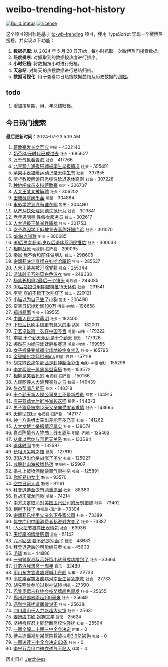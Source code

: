 # weibo-trending-hot-history

[![Build Status](https://github.com/lxw15337674/weibo-trending-hot-history/actions/workflows/nodejs.yml/badge.svg)](https://github.com/lxw15337674/weibo-trending-hot-history/actions)
[![license](https://img.shields.io/github/license/lxw15337674/weibo-trending-hot-history)](https://github.com/lxw15337674/weibo-trending-hot-history/blob/master/LICENSE)


这个项目的目标是基于 [tg-wb-trending](https://github.com/xiadd/tg-wb-trending) 项目，使用 TypeScript 实现一个微博热搜榜，并实现以下功能：

1. **数据抓取**: 从 2024 年 5 月 20 日开始，每小时抓取一次微博热门搜索数据。
2. **热度排序**: 对抓取到的数据按热度进行排序。
3. **小时归档**: 将数据按小时进行归档。
4. **天总结**: 对每天的热搜数据进行总结归档。
5. **数据可视化**: 用于查看每日热搜数据总结及历史数据的[网站](https://weibo-trending-hot-history.vercel.app/)。

## todo

1. 增加按星期、月、年总结归档。



## 今日热门搜索






































































































































































































































































































































































































































































































































































































































































































































































































































































































































































































































































































































































































































































































































































































































































<!-- BEGIN -->

**最后更新时间**：2024-07-23 5:19 AM
1. [蒋敦豪发长文回应](https://m.weibo.cn/search?containerid=100103type%3D1%26t%3D10%26q%3D%23%E8%92%8B%E6%95%A6%E8%B1%AA%E5%8F%91%E9%95%BF%E6%96%87%E5%9B%9E%E5%BA%94%23&stream_entry_id=31&isnewpage=1&extparam=seat%3D1%26q%3D%2523%25E8%2592%258B%25E6%2595%25A6%25E8%25B1%25AA%25E5%258F%2591%25E9%2595%25BF%25E6%2596%2587%25E5%259B%259E%25E5%25BA%2594%2523%26dgr%3D0%26pos%3D0%26realpos%3D1%26band_rank%3D1%26filter_type%3Drealtimehot%26c_type%3D31%26cate%3D5001%26lcate%3D5001%26flag%3D16%26stream_entry_id%3D31%26display_time%3D1721665584%26pre_seqid%3D172166558418203051176) `明星` - 4322140
2. [奶茶30元时代已成过去](https://m.weibo.cn/search?containerid=100103type%3D1%26t%3D10%26q%3D%23%E5%A5%B6%E8%8C%B630%E5%85%83%E6%97%B6%E4%BB%A3%E5%B7%B2%E6%88%90%E8%BF%87%E5%8E%BB%23&stream_entry_id=31&isnewpage=1&extparam=seat%3D1%26q%3D%2523%25E5%25A5%25B6%25E8%258C%25B630%25E5%2585%2583%25E6%2597%25B6%25E4%25BB%25A3%25E5%25B7%25B2%25E6%2588%2590%25E8%25BF%2587%25E5%258E%25BB%2523%26dgr%3D0%26pos%3D1%26realpos%3D2%26band_rank%3D2%26filter_type%3Drealtimehot%26c_type%3D31%26cate%3D5001%26lcate%3D5001%26flag%3D2%26stream_entry_id%3D31%26display_time%3D1721665584%26pre_seqid%3D172166558418203051176) `社会` - 685627
3. [万千气象看青海](https://m.weibo.cn/search?containerid=100103type%3D1%26t%3D10%26q%3D%23%E4%B8%87%E5%8D%83%E6%B0%94%E8%B1%A1%E7%9C%8B%E9%9D%92%E6%B5%B7%23&stream_entry_id=31&isnewpage=1&extparam=seat%3D1%26q%3D%2523%25E4%25B8%2587%25E5%258D%2583%25E6%25B0%2594%25E8%25B1%25A1%25E7%259C%258B%25E9%259D%2592%25E6%25B5%25B7%2523%26dgr%3D0%26pos%3D2%26realpos%3D3%26band_rank%3D3%26filter_type%3Drealtimehot%26c_type%3D31%26cate%3D5001%26lcate%3D5001%26flag%3D0%26stream_entry_id%3D31%26display_time%3D1721665584%26pre_seqid%3D172166558418203051176) `社会` - 417766
4. [北京警方通报导师被学生举报情况](https://m.weibo.cn/search?containerid=100103type%3D1%26t%3D10%26q%3D%23%E5%8C%97%E4%BA%AC%E8%AD%A6%E6%96%B9%E9%80%9A%E6%8A%A5%E5%AF%BC%E5%B8%88%E8%A2%AB%E5%AD%A6%E7%94%9F%E4%B8%BE%E6%8A%A5%E6%83%85%E5%86%B5%23&stream_entry_id=31&isnewpage=1&extparam=seat%3D1%26q%3D%2523%25E5%258C%2597%25E4%25BA%25AC%25E8%25AD%25A6%25E6%2596%25B9%25E9%2580%259A%25E6%258A%25A5%25E5%25AF%25BC%25E5%25B8%2588%25E8%25A2%25AB%25E5%25AD%25A6%25E7%2594%259F%25E4%25B8%25BE%25E6%258A%25A5%25E6%2583%2585%25E5%2586%25B5%2523%26dgr%3D0%26pos%3D3%26realpos%3D4%26band_rank%3D4%26filter_type%3Drealtimehot%26c_type%3D31%26cate%3D5001%26lcate%3D5001%26flag%3D2%26stream_entry_id%3D31%26display_time%3D1721665584%26pre_seqid%3D172166558418203051176) `社会` - 395491
5. [苹果手表被曝运动记录无中生有](https://m.weibo.cn/search?containerid=100103type%3D1%26t%3D10%26q%3D%23%E8%8B%B9%E6%9E%9C%E6%89%8B%E8%A1%A8%E8%A2%AB%E6%9B%9D%E8%BF%90%E5%8A%A8%E8%AE%B0%E5%BD%95%E6%97%A0%E4%B8%AD%E7%94%9F%E6%9C%89%23&stream_entry_id=31&isnewpage=1&extparam=seat%3D1%26q%3D%2523%25E8%258B%25B9%25E6%259E%259C%25E6%2589%258B%25E8%25A1%25A8%25E8%25A2%25AB%25E6%259B%259D%25E8%25BF%2590%25E5%258A%25A8%25E8%25AE%25B0%25E5%25BD%2595%25E6%2597%25A0%25E4%25B8%25AD%25E7%2594%259F%25E6%259C%2589%2523%26dgr%3D0%26pos%3D19%26realpos%3D19%26band_rank%3D19%26filter_type%3Drealtimehot%26c_type%3D31%26cate%3D5001%26lcate%3D5001%26flag%3D1%26stream_entry_id%3D31%26display_time%3D1721665584%26pre_seqid%3D172166558418203051176) `社会` - 337855
6. [清华教授解读自愿弹性延迟退休原则](https://m.weibo.cn/search?containerid=100103type%3D1%26t%3D10%26q%3D%23%E6%B8%85%E5%8D%8E%E6%95%99%E6%8E%88%E8%A7%A3%E8%AF%BB%E8%87%AA%E6%84%BF%E5%BC%B9%E6%80%A7%E5%BB%B6%E8%BF%9F%E9%80%80%E4%BC%91%E5%8E%9F%E5%88%99%23&stream_entry_id=31&isnewpage=1&extparam=seat%3D1%26q%3D%2523%25E6%25B8%2585%25E5%258D%258E%25E6%2595%2599%25E6%258E%2588%25E8%25A7%25A3%25E8%25AF%25BB%25E8%2587%25AA%25E6%2584%25BF%25E5%25BC%25B9%25E6%2580%25A7%25E5%25BB%25B6%25E8%25BF%259F%25E9%2580%2580%25E4%25BC%2591%25E5%258E%259F%25E5%2588%2599%2523%26dgr%3D0%26pos%3D4%26realpos%3D5%26band_rank%3D5%26filter_type%3Drealtimehot%26c_type%3D31%26cate%3D5001%26lcate%3D5001%26flag%3D0%26stream_entry_id%3D31%26display_time%3D1721665584%26pre_seqid%3D172166558418203051176) `社会` - 307228
7. [种地吧成员支持蒋敦豪](https://m.weibo.cn/search?containerid=100103type%3D1%26t%3D10%26q%3D%23%E7%A7%8D%E5%9C%B0%E5%90%A7%E6%88%90%E5%91%98%E6%94%AF%E6%8C%81%E8%92%8B%E6%95%A6%E8%B1%AA%23&stream_entry_id=31&isnewpage=1&extparam=seat%3D1%26q%3D%2523%25E7%25A7%258D%25E5%259C%25B0%25E5%2590%25A7%25E6%2588%2590%25E5%2591%2598%25E6%2594%25AF%25E6%258C%2581%25E8%2592%258B%25E6%2595%25A6%25E8%25B1%25AA%2523%26dgr%3D0%26pos%3D5%26realpos%3D6%26band_rank%3D6%26filter_type%3Drealtimehot%26c_type%3D31%26cate%3D5001%26lcate%3D5001%26flag%3D0%26stream_entry_id%3D31%26display_time%3D1721665584%26pre_seqid%3D172166558418203051176) `综艺` - 306707
8. [人大王某某被解聘](https://m.weibo.cn/search?containerid=100103type%3D1%26t%3D10%26q%3D%23%E4%BA%BA%E5%A4%A7%E7%8E%8B%E6%9F%90%E6%9F%90%E8%A2%AB%E8%A7%A3%E8%81%98%23&stream_entry_id=31&isnewpage=1&extparam=seat%3D1%26q%3D%2523%25E4%25BA%25BA%25E5%25A4%25A7%25E7%258E%258B%25E6%259F%2590%25E6%259F%2590%25E8%25A2%25AB%25E8%25A7%25A3%25E8%2581%2598%2523%26dgr%3D0%26pos%3D7%26realpos%3D7%26band_rank%3D7%26filter_type%3Drealtimehot%26c_type%3D31%26cate%3D5001%26lcate%3D5001%26flag%3D16%26stream_entry_id%3D31%26display_time%3D1721665584%26pre_seqid%3D172166558418203051176) `社会` - 306202
9. [田曦薇财阀千金](https://m.weibo.cn/search?containerid=100103type%3D1%26t%3D10%26q%3D%23%E7%94%B0%E6%9B%A6%E8%96%87%E8%B4%A2%E9%98%80%E5%8D%83%E9%87%91%23&stream_entry_id=31&isnewpage=1&extparam=seat%3D1%26q%3D%2523%25E7%2594%25B0%25E6%259B%25A6%25E8%2596%2587%25E8%25B4%25A2%25E9%2598%2580%25E5%258D%2583%25E9%2587%2591%2523%26dgr%3D0%26pos%3D8%26realpos%3D8%26band_rank%3D8%26filter_type%3Drealtimehot%26c_type%3D31%26cate%3D5001%26lcate%3D5001%26flag%3D1%26stream_entry_id%3D31%26display_time%3D1721665584%26pre_seqid%3D172166558418203051176) `明星` - 304884
10. [电影学院到底有谁在啊](https://m.weibo.cn/search?containerid=100103type%3D1%26t%3D10%26q%3D%E7%94%B5%E5%BD%B1%E5%AD%A6%E9%99%A2%E5%88%B0%E5%BA%95%E6%9C%89%E8%B0%81%E5%9C%A8%E5%95%8A&stream_entry_id=31&isnewpage=1&extparam=seat%3D1%26q%3D%25E7%2594%25B5%25E5%25BD%25B1%25E5%25AD%25A6%25E9%2599%25A2%25E5%2588%25B0%25E5%25BA%2595%25E6%259C%2589%25E8%25B0%2581%25E5%259C%25A8%25E5%2595%258A%26dgr%3D0%26pos%3D9%26realpos%3D9%26band_rank%3D9%26filter_type%3Drealtimehot%26c_type%3D31%26cate%3D5001%26lcate%3D5001%26flag%3D2%26stream_entry_id%3D31%26display_time%3D1721665584%26pre_seqid%3D172166558418203051176) `暂无` - 304490
11. [从严从快处理师德失范行为](https://m.weibo.cn/search?containerid=100103type%3D1%26t%3D10%26q%3D%23%E4%BB%8E%E4%B8%A5%E4%BB%8E%E5%BF%AB%E5%A4%84%E7%90%86%E5%B8%88%E5%BE%B7%E5%A4%B1%E8%8C%83%E8%A1%8C%E4%B8%BA%23&stream_entry_id=31&isnewpage=1&extparam=seat%3D1%26q%3D%2523%25E4%25BB%258E%25E4%25B8%25A5%25E4%25BB%258E%25E5%25BF%25AB%25E5%25A4%2584%25E7%2590%2586%25E5%25B8%2588%25E5%25BE%25B7%25E5%25A4%25B1%25E8%258C%2583%25E8%25A1%258C%25E4%25B8%25BA%2523%26dgr%3D0%26pos%3D10%26realpos%3D10%26band_rank%3D10%26filter_type%3Drealtimehot%26c_type%3D31%26cate%3D5001%26lcate%3D5001%26flag%3D1%26stream_entry_id%3D31%26display_time%3D1721665584%26pre_seqid%3D172166558418203051176) `社会` - 303841
12. [老年男明星 性侵女服务员](https://m.weibo.cn/search?containerid=100103type%3D1%26t%3D10%26q%3D%E8%80%81%E5%B9%B4%E7%94%B7%E6%98%8E%E6%98%9F+%E6%80%A7%E4%BE%B5%E5%A5%B3%E6%9C%8D%E5%8A%A1%E5%91%98&stream_entry_id=31&isnewpage=1&extparam=seat%3D1%26q%3D%25E8%2580%2581%25E5%25B9%25B4%25E7%2594%25B7%25E6%2598%258E%25E6%2598%259F%2520%25E6%2580%25A7%25E4%25BE%25B5%25E5%25A5%25B3%25E6%259C%258D%25E5%258A%25A1%25E5%2591%2598%26dgr%3D0%26pos%3D11%26realpos%3D11%26band_rank%3D11%26filter_type%3Drealtimehot%26c_type%3D31%26cate%3D5001%26lcate%3D5001%26flag%3D2%26stream_entry_id%3D31%26display_time%3D1721665584%26pre_seqid%3D172166558418203051176) `暂无` - 302617
13. [人大通报王某某性骚扰](https://m.weibo.cn/search?containerid=100103type%3D1%26t%3D10%26q%3D%23%E4%BA%BA%E5%A4%A7%E9%80%9A%E6%8A%A5%E7%8E%8B%E6%9F%90%E6%9F%90%E6%80%A7%E9%AA%9A%E6%89%B0%23&stream_entry_id=31&isnewpage=1&extparam=seat%3D1%26q%3D%2523%25E4%25BA%25BA%25E5%25A4%25A7%25E9%2580%259A%25E6%258A%25A5%25E7%258E%258B%25E6%259F%2590%25E6%259F%2590%25E6%2580%25A7%25E9%25AA%259A%25E6%2589%25B0%2523%26dgr%3D0%26pos%3D12%26realpos%3D12%26band_rank%3D12%26filter_type%3Drealtimehot%26c_type%3D31%26cate%3D5001%26lcate%3D5001%26flag%3D0%26stream_entry_id%3D31%26display_time%3D1721665584%26pre_seqid%3D172166558418203051176) `社会` - 301753
14. [女子称因学历低被判去高危妊娠门诊](https://m.weibo.cn/search?containerid=100103type%3D1%26t%3D10%26q%3D%23%E5%A5%B3%E5%AD%90%E7%A7%B0%E5%9B%A0%E5%AD%A6%E5%8E%86%E4%BD%8E%E8%A2%AB%E5%88%A4%E5%8E%BB%E9%AB%98%E5%8D%B1%E5%A6%8A%E5%A8%A0%E9%97%A8%E8%AF%8A%23&stream_entry_id=31&isnewpage=1&extparam=seat%3D1%26q%3D%2523%25E5%25A5%25B3%25E5%25AD%2590%25E7%25A7%25B0%25E5%259B%25A0%25E5%25AD%25A6%25E5%258E%2586%25E4%25BD%258E%25E8%25A2%25AB%25E5%2588%25A4%25E5%258E%25BB%25E9%25AB%2598%25E5%258D%25B1%25E5%25A6%258A%25E5%25A8%25A0%25E9%2597%25A8%25E8%25AF%258A%2523%26dgr%3D0%26pos%3D13%26realpos%3D13%26band_rank%3D13%26filter_type%3Drealtimehot%26c_type%3D31%26cate%3D5001%26lcate%3D5001%26flag%3D0%26stream_entry_id%3D31%26display_time%3D1721665584%26pre_seqid%3D172166558418203051176) `社会` - 301070
15. [gidle方道歉](https://m.weibo.cn/search?containerid=100103type%3D1%26t%3D10%26q%3D%23gidle%E6%96%B9%E9%81%93%E6%AD%89%23&stream_entry_id=31&isnewpage=1&extparam=seat%3D1%26q%3D%2523gidle%25E6%2596%25B9%25E9%2581%2593%25E6%25AD%2589%2523%26dgr%3D0%26pos%3D14%26realpos%3D14%26band_rank%3D14%26filter_type%3Drealtimehot%26c_type%3D31%26cate%3D5001%26lcate%3D5001%26flag%3D1%26stream_entry_id%3D31%26display_time%3D1721665584%26pre_seqid%3D172166558418203051176) `明星` - 300685
16. [90后男女都65岁以后退休系网民推估](https://m.weibo.cn/search?containerid=100103type%3D1%26t%3D10%26q%3D%2390%E5%90%8E%E7%94%B7%E5%A5%B3%E9%83%BD65%E5%B2%81%E4%BB%A5%E5%90%8E%E9%80%80%E4%BC%91%E7%B3%BB%E7%BD%91%E6%B0%91%E6%8E%A8%E4%BC%B0%23&stream_entry_id=31&isnewpage=1&extparam=seat%3D1%26q%3D%252390%25E5%2590%258E%25E7%2594%25B7%25E5%25A5%25B3%25E9%2583%25BD65%25E5%25B2%2581%25E4%25BB%25A5%25E5%2590%258E%25E9%2580%2580%25E4%25BC%2591%25E7%25B3%25BB%25E7%25BD%2591%25E6%25B0%2591%25E6%258E%25A8%25E4%25BC%25B0%2523%26dgr%3D0%26pos%3D15%26realpos%3D15%26band_rank%3D15%26filter_type%3Drealtimehot%26c_type%3D31%26cate%3D5001%26lcate%3D5001%26flag%3D0%26stream_entry_id%3D31%26display_time%3D1721665584%26pre_seqid%3D172166558418203051176) `社会` - 300033
17. [相柳战死](https://m.weibo.cn/search?containerid=100103type%3D1%26t%3D10%26q%3D%E7%9B%B8%E6%9F%B3%E6%88%98%E6%AD%BB&stream_entry_id=31&isnewpage=1&extparam=seat%3D1%26q%3D%25E7%259B%25B8%25E6%259F%25B3%25E6%2588%2598%25E6%25AD%25BB%26dgr%3D0%26pos%3D16%26realpos%3D16%26band_rank%3D16%26filter_type%3Drealtimehot%26c_type%3D31%26cate%3D5001%26lcate%3D5001%26flag%3D0%26stream_entry_id%3D31%26display_time%3D1721665584%26pre_seqid%3D172166558418203051176) `电视剧-国产剧` - 299095
18. [秦岚 我不会和前任做朋友](https://m.weibo.cn/search?containerid=100103type%3D1%26t%3D10%26q%3D%E7%A7%A6%E5%B2%9A+%E6%88%91%E4%B8%8D%E4%BC%9A%E5%92%8C%E5%89%8D%E4%BB%BB%E5%81%9A%E6%9C%8B%E5%8F%8B&stream_entry_id=31&isnewpage=1&extparam=seat%3D1%26q%3D%25E7%25A7%25A6%25E5%25B2%259A%2520%25E6%2588%2591%25E4%25B8%258D%25E4%25BC%259A%25E5%2592%258C%25E5%2589%258D%25E4%25BB%25BB%25E5%2581%259A%25E6%259C%258B%25E5%258F%258B%26dgr%3D0%26pos%3D17%26realpos%3D17%26band_rank%3D17%26filter_type%3Drealtimehot%26c_type%3D31%26cate%3D5001%26lcate%3D5001%26flag%3D0%26stream_entry_id%3D31%26display_time%3D1721665584%26pre_seqid%3D172166558418203051176) `暂无` - 298605
19. [宗馥莉决定继续在娃哈哈履职](https://m.weibo.cn/search?containerid=100103type%3D1%26t%3D10%26q%3D%23%E5%AE%97%E9%A6%A5%E8%8E%89%E5%86%B3%E5%AE%9A%E7%BB%A7%E7%BB%AD%E5%9C%A8%E5%A8%83%E5%93%88%E5%93%88%E5%B1%A5%E8%81%8C%23&stream_entry_id=31&isnewpage=1&extparam=seat%3D1%26q%3D%2523%25E5%25AE%2597%25E9%25A6%25A5%25E8%258E%2589%25E5%2586%25B3%25E5%25AE%259A%25E7%25BB%25A7%25E7%25BB%25AD%25E5%259C%25A8%25E5%25A8%2583%25E5%2593%2588%25E5%2593%2588%25E5%25B1%25A5%25E8%2581%258C%2523%26dgr%3D0%26pos%3D18%26realpos%3D18%26band_rank%3D18%26filter_type%3Drealtimehot%26c_type%3D31%26cate%3D5001%26lcate%3D5001%26flag%3D0%26stream_entry_id%3D31%26display_time%3D1721665584%26pre_seqid%3D172166558418203051176) `社会` - 285537
20. [人大王某某被开除党籍](https://m.weibo.cn/search?containerid=100103type%3D1%26t%3D10%26q%3D%23%E4%BA%BA%E5%A4%A7%E7%8E%8B%E6%9F%90%E6%9F%90%E8%A2%AB%E5%BC%80%E9%99%A4%E5%85%9A%E7%B1%8D%23&stream_entry_id=31&isnewpage=1&extparam=seat%3D1%26q%3D%2523%25E4%25BA%25BA%25E5%25A4%25A7%25E7%258E%258B%25E6%259F%2590%25E6%259F%2590%25E8%25A2%25AB%25E5%25BC%2580%25E9%2599%25A4%25E5%2585%259A%25E7%25B1%258D%2523%26dgr%3D0%26pos%3D20%26realpos%3D20%26band_rank%3D20%26filter_type%3Drealtimehot%26c_type%3D31%26cate%3D5001%26lcate%3D5001%26flag%3D0%26stream_entry_id%3D31%26display_time%3D1721665584%26pre_seqid%3D172166558418203051176) `社会` - 255344
21. [游泳时千万别穿白色泳衣](https://m.weibo.cn/search?containerid=100103type%3D1%26t%3D10%26q%3D%E6%B8%B8%E6%B3%B3%E6%97%B6%E5%8D%83%E4%B8%87%E5%88%AB%E7%A9%BF%E7%99%BD%E8%89%B2%E6%B3%B3%E8%A1%A3&stream_entry_id=31&isnewpage=1&extparam=seat%3D1%26q%3D%25E6%25B8%25B8%25E6%25B3%25B3%25E6%2597%25B6%25E5%258D%2583%25E4%25B8%2587%25E5%2588%25AB%25E7%25A9%25BF%25E7%2599%25BD%25E8%2589%25B2%25E6%25B3%25B3%25E8%25A1%25A3%26dgr%3D0%26pos%3D21%26realpos%3D21%26band_rank%3D21%26filter_type%3Drealtimehot%26c_type%3D31%26cate%3D5001%26lcate%3D5001%26flag%3D0%26stream_entry_id%3D31%26display_time%3D1721665584%26pre_seqid%3D172166558418203051176) `搞笑` - 249338
22. [杨紫长相思2最后一个镜头](https://m.weibo.cn/search?containerid=100103type%3D1%26t%3D10%26q%3D%23%E6%9D%A8%E7%B4%AB%E9%95%BF%E7%9B%B8%E6%80%9D2%E6%9C%80%E5%90%8E%E4%B8%80%E4%B8%AA%E9%95%9C%E5%A4%B4%23&stream_entry_id=31&isnewpage=1&extparam=seat%3D1%26q%3D%2523%25E6%259D%25A8%25E7%25B4%25AB%25E9%2595%25BF%25E7%259B%25B8%25E6%2580%259D2%25E6%259C%2580%25E5%2590%258E%25E4%25B8%2580%25E4%25B8%25AA%25E9%2595%259C%25E5%25A4%25B4%2523%26dgr%3D0%26pos%3D22%26realpos%3D22%26band_rank%3D22%26filter_type%3Drealtimehot%26c_type%3D31%26cate%3D5001%26lcate%3D5001%26flag%3D1%26stream_entry_id%3D31%26display_time%3D1721665584%26pre_seqid%3D172166558418203051176) `电视剧` - 244085
23. [00后姑娘试用期被特批15天休假](https://m.weibo.cn/search?containerid=100103type%3D1%26t%3D10%26q%3D%2300%E5%90%8E%E5%A7%91%E5%A8%98%E8%AF%95%E7%94%A8%E6%9C%9F%E8%A2%AB%E7%89%B9%E6%89%B915%E5%A4%A9%E4%BC%91%E5%81%87%23&stream_entry_id=31&isnewpage=1&extparam=seat%3D1%26q%3D%252300%25E5%2590%258E%25E5%25A7%2591%25E5%25A8%2598%25E8%25AF%2595%25E7%2594%25A8%25E6%259C%259F%25E8%25A2%25AB%25E7%2589%25B9%25E6%2589%25B915%25E5%25A4%25A9%25E4%25BC%2591%25E5%2581%2587%2523%26dgr%3D0%26pos%3D9%26realpos%3D10%26band_rank%3D10%26filter_type%3Drealtimehot%26c_type%3D31%26cate%3D5001%26lcate%3D5001%26flag%3D32768%26stream_entry_id%3D31%26display_time%3D1721668775%26pre_seqid%3D172166877523009453155) `社会` - 231541
24. [李梦 穿的不错下次别穿了](https://m.weibo.cn/search?containerid=100103type%3D1%26t%3D10%26q%3D%E6%9D%8E%E6%A2%A6+%E7%A9%BF%E7%9A%84%E4%B8%8D%E9%94%99%E4%B8%8B%E6%AC%A1%E5%88%AB%E7%A9%BF%E4%BA%86&stream_entry_id=31&isnewpage=1&extparam=seat%3D1%26q%3D%25E6%259D%258E%25E6%25A2%25A6%2520%25E7%25A9%25BF%25E7%259A%2584%25E4%25B8%258D%25E9%2594%2599%25E4%25B8%258B%25E6%25AC%25A1%25E5%2588%25AB%25E7%25A9%25BF%25E4%25BA%2586%26dgr%3D0%26pos%3D31%26realpos%3D31%26band_rank%3D31%26filter_type%3Drealtimehot%26c_type%3D31%26cate%3D5001%26lcate%3D5001%26flag%3D1%26stream_entry_id%3D31%26display_time%3D1721665584%26pre_seqid%3D172166558418203051176) `暂无` - 229121
25. [小猫以为自己生了小狗](https://m.weibo.cn/search?containerid=100103type%3D1%26t%3D10%26q%3D%E5%B0%8F%E7%8C%AB%E4%BB%A5%E4%B8%BA%E8%87%AA%E5%B7%B1%E7%94%9F%E4%BA%86%E5%B0%8F%E7%8B%97&stream_entry_id=31&isnewpage=1&extparam=seat%3D1%26q%3D%25E5%25B0%258F%25E7%258C%25AB%25E4%25BB%25A5%25E4%25B8%25BA%25E8%2587%25AA%25E5%25B7%25B1%25E7%2594%259F%25E4%25BA%2586%25E5%25B0%258F%25E7%258B%2597%26dgr%3D0%26pos%3D23%26realpos%3D23%26band_rank%3D23%26filter_type%3Drealtimehot%26c_type%3D31%26cate%3D5001%26lcate%3D5001%26flag%3D0%26stream_entry_id%3D31%26display_time%3D1721665584%26pre_seqid%3D172166558418203051176) `暂无` - 206490
26. [空空日记掉粉超100万](https://m.weibo.cn/search?containerid=100103type%3D1%26t%3D10%26q%3D%23%E7%A9%BA%E7%A9%BA%E6%97%A5%E8%AE%B0%E6%8E%89%E7%B2%89%E8%B6%85100%E4%B8%87%23&stream_entry_id=31&isnewpage=1&extparam=seat%3D1%26q%3D%2523%25E7%25A9%25BA%25E7%25A9%25BA%25E6%2597%25A5%25E8%25AE%25B0%25E6%258E%2589%25E7%25B2%2589%25E8%25B6%2585100%25E4%25B8%2587%2523%26dgr%3D0%26pos%3D24%26realpos%3D24%26band_rank%3D24%26filter_type%3Drealtimehot%26c_type%3D31%26cate%3D5001%26lcate%3D5001%26flag%3D0%26stream_entry_id%3D31%26display_time%3D1721665584%26pre_seqid%3D172166558418203051176) `明星-内地` - 196658
27. [郑州暴雨](https://m.weibo.cn/search?containerid=100103type%3D1%26t%3D10%26q%3D%E9%83%91%E5%B7%9E%E6%9A%B4%E9%9B%A8&stream_entry_id=31&isnewpage=1&extparam=seat%3D1%26q%3D%25E9%2583%2591%25E5%25B7%259E%25E6%259A%25B4%25E9%259B%25A8%26dgr%3D0%26pos%3D25%26realpos%3D25%26band_rank%3D25%26filter_type%3Drealtimehot%26c_type%3D31%26cate%3D5001%26lcate%3D5001%26flag%3D0%26stream_entry_id%3D31%26display_time%3D1721665584%26pre_seqid%3D172166558418203051176) `社会` - 189555
28. [中国人民大学声明](https://m.weibo.cn/search?containerid=100103type%3D1%26t%3D10%26q%3D%23%E4%B8%AD%E5%9B%BD%E4%BA%BA%E6%B0%91%E5%A4%A7%E5%AD%A6%E5%A3%B0%E6%98%8E%23&stream_entry_id=31&isnewpage=1&extparam=seat%3D1%26q%3D%2523%25E4%25B8%25AD%25E5%259B%25BD%25E4%25BA%25BA%25E6%25B0%2591%25E5%25A4%25A7%25E5%25AD%25A6%25E5%25A3%25B0%25E6%2598%258E%2523%26dgr%3D0%26pos%3D26%26realpos%3D26%26band_rank%3D26%26filter_type%3Drealtimehot%26c_type%3D31%26cate%3D5001%26lcate%3D5001%26flag%3D0%26stream_entry_id%3D31%26display_time%3D1721665584%26pre_seqid%3D172166558418203051176) `社会` - 182400
29. [下班后比刷手机更有意义的事](https://m.weibo.cn/search?containerid=100103type%3D1%26t%3D10%26q%3D%23%E4%B8%8B%E7%8F%AD%E5%90%8E%E6%AF%94%E5%88%B7%E6%89%8B%E6%9C%BA%E6%9B%B4%E6%9C%89%E6%84%8F%E4%B9%89%E7%9A%84%E4%BA%8B%23&stream_entry_id=31&isnewpage=1&extparam=seat%3D1%26q%3D%2523%25E4%25B8%258B%25E7%258F%25AD%25E5%2590%258E%25E6%25AF%2594%25E5%2588%25B7%25E6%2589%258B%25E6%259C%25BA%25E6%259B%25B4%25E6%259C%2589%25E6%2584%258F%25E4%25B9%2589%25E7%259A%2584%25E4%25BA%258B%2523%26dgr%3D0%26pos%3D27%26realpos%3D27%26band_rank%3D27%26filter_type%3Drealtimehot%26c_type%3D31%26cate%3D5001%26lcate%3D5001%26flag%3D1%26stream_entry_id%3D31%26display_time%3D1721665584%26pre_seqid%3D172166558418203051176) `搞笑` - 182001
30. [宁艺卓说第一次在中国签售](https://m.weibo.cn/search?containerid=100103type%3D1%26t%3D10%26q%3D%23%E5%AE%81%E8%89%BA%E5%8D%93%E8%AF%B4%E7%AC%AC%E4%B8%80%E6%AC%A1%E5%9C%A8%E4%B8%AD%E5%9B%BD%E7%AD%BE%E5%94%AE%23&stream_entry_id=31&isnewpage=1&extparam=seat%3D1%26q%3D%2523%25E5%25AE%2581%25E8%2589%25BA%25E5%258D%2593%25E8%25AF%25B4%25E7%25AC%25AC%25E4%25B8%2580%25E6%25AC%25A1%25E5%259C%25A8%25E4%25B8%25AD%25E5%259B%25BD%25E7%25AD%25BE%25E5%2594%25AE%2523%26dgr%3D0%26pos%3D28%26realpos%3D28%26band_rank%3D28%26filter_type%3Drealtimehot%26c_type%3D31%26cate%3D5001%26lcate%3D5001%26flag%3D0%26stream_entry_id%3D31%26display_time%3D1721665584%26pre_seqid%3D172166558418203051176) `明星-日韩` - 179222
31. [李昊 十个勤天永远是十个勤天](https://m.weibo.cn/search?containerid=100103type%3D1%26t%3D10%26q%3D%E6%9D%8E%E6%98%8A+%E5%8D%81%E4%B8%AA%E5%8B%A4%E5%A4%A9%E6%B0%B8%E8%BF%9C%E6%98%AF%E5%8D%81%E4%B8%AA%E5%8B%A4%E5%A4%A9&stream_entry_id=31&isnewpage=1&extparam=seat%3D1%26q%3D%25E6%259D%258E%25E6%2598%258A%2520%25E5%258D%2581%25E4%25B8%25AA%25E5%258B%25A4%25E5%25A4%25A9%25E6%25B0%25B8%25E8%25BF%259C%25E6%2598%25AF%25E5%258D%2581%25E4%25B8%25AA%25E5%258B%25A4%25E5%25A4%25A9%26dgr%3D0%26pos%3D29%26realpos%3D29%26band_rank%3D29%26filter_type%3Drealtimehot%26c_type%3D31%26cate%3D5001%26lcate%3D5001%26flag%3D0%26stream_entry_id%3D31%26display_time%3D1721665584%26pre_seqid%3D172166558418203051176) `暂无` - 177926
32. [娜然在内娱闯出妩魅系赛道](https://m.weibo.cn/search?containerid=100103type%3D1%26t%3D10%26q%3D%23%E5%A8%9C%E7%84%B6%E5%9C%A8%E5%86%85%E5%A8%B1%E9%97%AF%E5%87%BA%E5%A6%A9%E9%AD%85%E7%B3%BB%E8%B5%9B%E9%81%93%23&stream_entry_id=31&isnewpage=1&extparam=seat%3D1%26q%3D%2523%25E5%25A8%259C%25E7%2584%25B6%25E5%259C%25A8%25E5%2586%2585%25E5%25A8%25B1%25E9%2597%25AF%25E5%2587%25BA%25E5%25A6%25A9%25E9%25AD%2585%25E7%25B3%25BB%25E8%25B5%259B%25E9%2581%2593%2523%26dgr%3D0%26pos%3D30%26realpos%3D30%26band_rank%3D30%26filter_type%3Drealtimehot%26c_type%3D31%26cate%3D5001%26lcate%3D5001%26flag%3D1%26stream_entry_id%3D31%26display_time%3D1721665584%26pre_seqid%3D172166558418203051176) `明星-内地` - 169955
33. [女子折叠凳掉福宝场地被终身禁入](https://m.weibo.cn/search?containerid=100103type%3D1%26t%3D10%26q%3D%23%E5%A5%B3%E5%AD%90%E6%8A%98%E5%8F%A0%E5%87%B3%E6%8E%89%E7%A6%8F%E5%AE%9D%E5%9C%BA%E5%9C%B0%E8%A2%AB%E7%BB%88%E8%BA%AB%E7%A6%81%E5%85%A5%23&stream_entry_id=31&isnewpage=1&extparam=seat%3D1%26q%3D%2523%25E5%25A5%25B3%25E5%25AD%2590%25E6%258A%2598%25E5%258F%25A0%25E5%2587%25B3%25E6%258E%2589%25E7%25A6%258F%25E5%25AE%259D%25E5%259C%25BA%25E5%259C%25B0%25E8%25A2%25AB%25E7%25BB%2588%25E8%25BA%25AB%25E7%25A6%2581%25E5%2585%25A5%2523%26dgr%3D0%26pos%3D35%26realpos%3D35%26band_rank%3D35%26filter_type%3Drealtimehot%26c_type%3D31%26cate%3D5001%26lcate%3D5001%26flag%3D0%26stream_entry_id%3D31%26display_time%3D1721665584%26pre_seqid%3D172166558418203051176) `社会` - 165795
34. [金智媛化妆师秒删ins](https://m.weibo.cn/search?containerid=100103type%3D1%26t%3D10%26q%3D%23%E9%87%91%E6%99%BA%E5%AA%9B%E5%8C%96%E5%A6%86%E5%B8%88%E7%A7%92%E5%88%A0ins%23&stream_entry_id=31&isnewpage=1&extparam=seat%3D1%26q%3D%2523%25E9%2587%2591%25E6%2599%25BA%25E5%25AA%259B%25E5%258C%2596%25E5%25A6%2586%25E5%25B8%2588%25E7%25A7%2592%25E5%2588%25A0ins%2523%26dgr%3D0%26pos%3D32%26realpos%3D32%26band_rank%3D32%26filter_type%3Drealtimehot%26c_type%3D31%26cate%3D5001%26lcate%3D5001%26flag%3D0%26stream_entry_id%3D31%26display_time%3D1721665584%26pre_seqid%3D172166558418203051176) `明星-日韩` - 157118
35. [胡先煦说那尔那茜是封神超强彩蛋](https://m.weibo.cn/search?containerid=100103type%3D1%26t%3D10%26q%3D%23%E8%83%A1%E5%85%88%E7%85%A6%E8%AF%B4%E9%82%A3%E5%B0%94%E9%82%A3%E8%8C%9C%E6%98%AF%E5%B0%81%E7%A5%9E%E8%B6%85%E5%BC%BA%E5%BD%A9%E8%9B%8B%23&stream_entry_id=31&isnewpage=1&extparam=seat%3D1%26q%3D%2523%25E8%2583%25A1%25E5%2585%2588%25E7%2585%25A6%25E8%25AF%25B4%25E9%2582%25A3%25E5%25B0%2594%25E9%2582%25A3%25E8%258C%259C%25E6%2598%25AF%25E5%25B0%2581%25E7%25A5%259E%25E8%25B6%2585%25E5%25BC%25BA%25E5%25BD%25A9%25E8%259B%258B%2523%26dgr%3D0%26pos%3D33%26realpos%3D33%26band_rank%3D33%26filter_type%3Drealtimehot%26c_type%3D31%26cate%3D5001%26lcate%3D5001%26flag%3D1%26stream_entry_id%3D31%26display_time%3D1721665584%26pre_seqid%3D172166558418203051176) `电影-华语电影` - 155296
36. [李梦两眼一黑黑黑型穿搭](https://m.weibo.cn/search?containerid=100103type%3D1%26t%3D10%26q%3D%E6%9D%8E%E6%A2%A6%E4%B8%A4%E7%9C%BC%E4%B8%80%E9%BB%91%E9%BB%91%E9%BB%91%E5%9E%8B%E7%A9%BF%E6%90%AD&stream_entry_id=31&isnewpage=1&extparam=seat%3D1%26q%3D%25E6%259D%258E%25E6%25A2%25A6%25E4%25B8%25A4%25E7%259C%25BC%25E4%25B8%2580%25E9%25BB%2591%25E9%25BB%2591%25E9%25BB%2591%25E5%259E%258B%25E7%25A9%25BF%25E6%2590%25AD%26dgr%3D0%26pos%3D34%26realpos%3D34%26band_rank%3D34%26filter_type%3Drealtimehot%26c_type%3D31%26cate%3D5001%26lcate%3D5001%26flag%3D1%26stream_entry_id%3D31%26display_time%3D1721665584%26pre_seqid%3D172166558418203051176) `暂无` - 153572
37. [相柳是笑着死的](https://m.weibo.cn/search?containerid=100103type%3D1%26t%3D10%26q%3D%23%E7%9B%B8%E6%9F%B3%E6%98%AF%E7%AC%91%E7%9D%80%E6%AD%BB%E7%9A%84%23&stream_entry_id=31&isnewpage=1&extparam=seat%3D1%26q%3D%2523%25E7%259B%25B8%25E6%259F%25B3%25E6%2598%25AF%25E7%25AC%2591%25E7%259D%2580%25E6%25AD%25BB%25E7%259A%2584%2523%26dgr%3D0%26pos%3D36%26realpos%3D36%26band_rank%3D36%26filter_type%3Drealtimehot%26c_type%3D31%26cate%3D5001%26lcate%3D5001%26flag%3D0%26stream_entry_id%3D31%26display_time%3D1721665584%26pre_seqid%3D172166558418203051176) `电视剧-国产剧` - 150166
38. [人民网评人大清理害群之马](https://m.weibo.cn/search?containerid=100103type%3D1%26t%3D10%26q%3D%23%E4%BA%BA%E6%B0%91%E7%BD%91%E8%AF%84%E4%BA%BA%E5%A4%A7%E6%B8%85%E7%90%86%E5%AE%B3%E7%BE%A4%E4%B9%8B%E9%A9%AC%23&stream_entry_id=31&isnewpage=1&extparam=seat%3D1%26q%3D%2523%25E4%25BA%25BA%25E6%25B0%2591%25E7%25BD%2591%25E8%25AF%2584%25E4%25BA%25BA%25E5%25A4%25A7%25E6%25B8%2585%25E7%2590%2586%25E5%25AE%25B3%25E7%25BE%25A4%25E4%25B9%258B%25E9%25A9%25AC%2523%26dgr%3D0%26pos%3D37%26realpos%3D37%26band_rank%3D37%26filter_type%3Drealtimehot%26c_type%3D31%26cate%3D5001%26lcate%3D5001%26flag%3D0%26stream_entry_id%3D31%26display_time%3D1721665584%26pre_seqid%3D172166558418203051176) `校园` - 149439
39. [张杰帮唱凡希亚](https://m.weibo.cn/search?containerid=100103type%3D1%26t%3D10%26q%3D%23%E5%BC%A0%E6%9D%B0%E5%B8%AE%E5%94%B1%E5%87%A1%E5%B8%8C%E4%BA%9A%23&stream_entry_id=31&isnewpage=1&extparam=seat%3D1%26q%3D%2523%25E5%25BC%25A0%25E6%259D%25B0%25E5%25B8%25AE%25E5%2594%25B1%25E5%2587%25A1%25E5%25B8%258C%25E4%25BA%259A%2523%26dgr%3D0%26pos%3D38%26realpos%3D38%26band_rank%3D38%26filter_type%3Drealtimehot%26c_type%3D31%26cate%3D5001%26lcate%3D5001%26flag%3D0%26stream_entry_id%3D31%26display_time%3D1721665584%26pre_seqid%3D172166558418203051176) `综艺` - 148318
40. [十个勤天新人是公司员工不是新成员](https://m.weibo.cn/search?containerid=100103type%3D1%26t%3D10%26q%3D%23%E5%8D%81%E4%B8%AA%E5%8B%A4%E5%A4%A9%E6%96%B0%E4%BA%BA%E6%98%AF%E5%85%AC%E5%8F%B8%E5%91%98%E5%B7%A5%E4%B8%8D%E6%98%AF%E6%96%B0%E6%88%90%E5%91%98%23&stream_entry_id=31&isnewpage=1&extparam=seat%3D1%26q%3D%2523%25E5%258D%2581%25E4%25B8%25AA%25E5%258B%25A4%25E5%25A4%25A9%25E6%2596%25B0%25E4%25BA%25BA%25E6%2598%25AF%25E5%2585%25AC%25E5%258F%25B8%25E5%2591%2598%25E5%25B7%25A5%25E4%25B8%258D%25E6%2598%25AF%25E6%2596%25B0%25E6%2588%2590%25E5%2591%2598%2523%26dgr%3D0%26pos%3D39%26realpos%3D39%26band_rank%3D39%26filter_type%3Drealtimehot%26c_type%3D31%26cate%3D5001%26lcate%3D5001%26flag%3D0%26stream_entry_id%3D31%26display_time%3D1721665584%26pre_seqid%3D172166558418203051176) `综艺` - 144915
41. [原来慈禧太后的卧室长这样](https://m.weibo.cn/search?containerid=100103type%3D1%26t%3D10%26q%3D%23%E5%8E%9F%E6%9D%A5%E6%85%88%E7%A6%A7%E5%A4%AA%E5%90%8E%E7%9A%84%E5%8D%A7%E5%AE%A4%E9%95%BF%E8%BF%99%E6%A0%B7%23&stream_entry_id=31&isnewpage=1&extparam=seat%3D1%26q%3D%2523%25E5%258E%259F%25E6%259D%25A5%25E6%2585%2588%25E7%25A6%25A7%25E5%25A4%25AA%25E5%2590%258E%25E7%259A%2584%25E5%258D%25A7%25E5%25AE%25A4%25E9%2595%25BF%25E8%25BF%2599%25E6%25A0%25B7%2523%26dgr%3D0%26pos%3D40%26realpos%3D40%26band_rank%3D40%26filter_type%3Drealtimehot%26c_type%3D31%26cate%3D5001%26lcate%3D5001%26flag%3D0%26stream_entry_id%3D31%26display_time%3D1721665584%26pre_seqid%3D172166558418203051176) `搞笑` - 144073
42. [男子猥亵被拘13天父亲向受害者求情](https://m.weibo.cn/search?containerid=100103type%3D1%26t%3D10%26q%3D%23%E7%94%B7%E5%AD%90%E7%8C%A5%E4%BA%B5%E8%A2%AB%E6%8B%9813%E5%A4%A9%E7%88%B6%E4%BA%B2%E5%90%91%E5%8F%97%E5%AE%B3%E8%80%85%E6%B1%82%E6%83%85%23&stream_entry_id=31&isnewpage=1&extparam=seat%3D1%26q%3D%2523%25E7%2594%25B7%25E5%25AD%2590%25E7%258C%25A5%25E4%25BA%25B5%25E8%25A2%25AB%25E6%258B%259813%25E5%25A4%25A9%25E7%2588%25B6%25E4%25BA%25B2%25E5%2590%2591%25E5%258F%2597%25E5%25AE%25B3%25E8%2580%2585%25E6%25B1%2582%25E6%2583%2585%2523%26dgr%3D0%26pos%3D41%26realpos%3D41%26band_rank%3D41%26filter_type%3Drealtimehot%26c_type%3D31%26cate%3D5001%26lcate%3D5001%26flag%3D0%26stream_entry_id%3D31%26display_time%3D1721665584%26pre_seqid%3D172166558418203051176) `社会` - 143695
43. [夭柳彻底be](https://m.weibo.cn/search?containerid=100103type%3D1%26t%3D10%26q%3D%23%E5%A4%AD%E6%9F%B3%E5%BD%BB%E5%BA%95be%23&stream_entry_id=31&isnewpage=1&extparam=seat%3D1%26q%3D%2523%25E5%25A4%25AD%25E6%259F%25B3%25E5%25BD%25BB%25E5%25BA%2595be%2523%26dgr%3D0%26pos%3D42%26realpos%3D42%26band_rank%3D42%26filter_type%3Drealtimehot%26c_type%3D31%26cate%3D5001%26lcate%3D5001%26flag%3D1%26stream_entry_id%3D31%26display_time%3D1721665584%26pre_seqid%3D172166558418203051176) `电视剧-国产剧` - 142177
44. [神十八乘组太空出差能有多充实](https://m.weibo.cn/search?containerid=100103type%3D1%26t%3D10%26q%3D%23%E7%A5%9E%E5%8D%81%E5%85%AB%E4%B9%98%E7%BB%84%E5%A4%AA%E7%A9%BA%E5%87%BA%E5%B7%AE%E8%83%BD%E6%9C%89%E5%A4%9A%E5%85%85%E5%AE%9E%23&stream_entry_id=31&isnewpage=1&extparam=seat%3D1%26stream_entry_id%3D31%26dgr%3D0%26pos%3D2%26band_rank%3D3%26filter_type%3Drealtimehot%26realpos%3D3%26c_type%3D31%26flag%3D0%26lcate%3D5001%26cate%3D5001%26q%3D%2523%25E7%25A5%259E%25E5%258D%2581%25E5%2585%25AB%25E4%25B9%2598%25E7%25BB%2584%25E5%25A4%25AA%25E7%25A9%25BA%25E5%2587%25BA%25E5%25B7%25AE%25E8%2583%25BD%25E6%259C%2589%25E5%25A4%259A%25E5%2585%2585%25E5%25AE%259E%2523%26display_time%3D1721672856%26pre_seqid%3D172167285689001605145) `社会` - 141262
45. [人大女博士举报情况属实](https://m.weibo.cn/search?containerid=100103type%3D1%26t%3D10%26q%3D%23%E4%BA%BA%E5%A4%A7%E5%A5%B3%E5%8D%9A%E5%A3%AB%E4%B8%BE%E6%8A%A5%E6%83%85%E5%86%B5%E5%B1%9E%E5%AE%9E%23&stream_entry_id=31&isnewpage=1&extparam=seat%3D1%26q%3D%2523%25E4%25BA%25BA%25E5%25A4%25A7%25E5%25A5%25B3%25E5%258D%259A%25E5%25A3%25AB%25E4%25B8%25BE%25E6%258A%25A5%25E6%2583%2585%25E5%2586%25B5%25E5%25B1%259E%25E5%25AE%259E%2523%26dgr%3D0%26pos%3D43%26realpos%3D43%26band_rank%3D43%26filter_type%3Drealtimehot%26c_type%3D31%26cate%3D5001%26lcate%3D5001%26flag%3D1%26stream_entry_id%3D31%26display_time%3D1721665584%26pre_seqid%3D172166558418203051176) `社会` - 138074
46. [肖战陈情令人物曲上线五周年](https://m.weibo.cn/search?containerid=100103type%3D1%26t%3D10%26q%3D%23%E8%82%96%E6%88%98%E9%99%88%E6%83%85%E4%BB%A4%E4%BA%BA%E7%89%A9%E6%9B%B2%E4%B8%8A%E7%BA%BF%E4%BA%94%E5%91%A8%E5%B9%B4%23&stream_entry_id=31&isnewpage=1&extparam=seat%3D1%26q%3D%2523%25E8%2582%2596%25E6%2588%2598%25E9%2599%2588%25E6%2583%2585%25E4%25BB%25A4%25E4%25BA%25BA%25E7%2589%25A9%25E6%259B%25B2%25E4%25B8%258A%25E7%25BA%25BF%25E4%25BA%2594%25E5%2591%25A8%25E5%25B9%25B4%2523%26dgr%3D0%26pos%3D44%26realpos%3D44%26band_rank%3D44%26filter_type%3Drealtimehot%26c_type%3D31%26cate%3D5001%26lcate%3D5001%26flag%3D0%26stream_entry_id%3D31%26display_time%3D1721665584%26pre_seqid%3D172166558418203051176) `明星-内地` - 135463
47. [从此以后你与我再无关系](https://m.weibo.cn/search?containerid=100103type%3D1%26t%3D10%26q%3D%E4%BB%8E%E6%AD%A4%E4%BB%A5%E5%90%8E%E4%BD%A0%E4%B8%8E%E6%88%91%E5%86%8D%E6%97%A0%E5%85%B3%E7%B3%BB&stream_entry_id=31&isnewpage=1&extparam=seat%3D1%26q%3D%25E4%25BB%258E%25E6%25AD%25A4%25E4%25BB%25A5%25E5%2590%258E%25E4%25BD%25A0%25E4%25B8%258E%25E6%2588%2591%25E5%2586%258D%25E6%2597%25A0%25E5%2585%25B3%25E7%25B3%25BB%26dgr%3D0%26pos%3D45%26realpos%3D45%26band_rank%3D45%26filter_type%3Drealtimehot%26c_type%3D31%26cate%3D5001%26lcate%3D5001%26flag%3D1%26stream_entry_id%3D31%26display_time%3D1721665584%26pre_seqid%3D172166558418203051176) `暂无` - 133394
48. [退休时间](https://m.weibo.cn/search?containerid=100103type%3D1%26t%3D10%26q%3D%E9%80%80%E4%BC%91%E6%97%B6%E9%97%B4&stream_entry_id=31&isnewpage=1&extparam=seat%3D1%26q%3D%25E9%2580%2580%25E4%25BC%2591%25E6%2597%25B6%25E9%2597%25B4%26dgr%3D0%26pos%3D46%26realpos%3D46%26band_rank%3D46%26filter_type%3Drealtimehot%26c_type%3D31%26cate%3D5001%26lcate%3D5001%26flag%3D0%26stream_entry_id%3D31%26display_time%3D1721665584%26pre_seqid%3D172166558418203051176) `暂无` - 132597
49. [长相思尖叫之夜](https://m.weibo.cn/search?containerid=100103type%3D1%26t%3D10%26q%3D%E9%95%BF%E7%9B%B8%E6%80%9D%E5%B0%96%E5%8F%AB%E4%B9%8B%E5%A4%9C&stream_entry_id=31&isnewpage=1&extparam=seat%3D1%26q%3D%25E9%2595%25BF%25E7%259B%25B8%25E6%2580%259D%25E5%25B0%2596%25E5%258F%25AB%25E4%25B9%258B%25E5%25A4%259C%26dgr%3D0%26pos%3D47%26realpos%3D47%26band_rank%3D47%26filter_type%3Drealtimehot%26c_type%3D31%26cate%3D5001%26lcate%3D5001%26flag%3D0%26stream_entry_id%3D31%26display_time%3D1721665584%26pre_seqid%3D172166558418203051176) `搞笑` - 127819
50. [BBA退出价格战涨了多少](https://m.weibo.cn/search?containerid=100103type%3D1%26t%3D10%26q%3D%23BBA%E9%80%80%E5%87%BA%E4%BB%B7%E6%A0%BC%E6%88%98%E6%B6%A8%E4%BA%86%E5%A4%9A%E5%B0%91%23&stream_entry_id=31&isnewpage=1&extparam=seat%3D1%26q%3D%2523BBA%25E9%2580%2580%25E5%2587%25BA%25E4%25BB%25B7%25E6%25A0%25BC%25E6%2588%2598%25E6%25B6%25A8%25E4%25BA%2586%25E5%25A4%259A%25E5%25B0%2591%2523%26dgr%3D0%26pos%3D48%26realpos%3D48%26band_rank%3D48%26filter_type%3Drealtimehot%26c_type%3D31%26cate%3D5001%26lcate%3D5001%26flag%3D0%26stream_entry_id%3D31%26display_time%3D1721665584%26pre_seqid%3D172166558418203051176) `社会` - 125927
51. [成毅赴山海被绑路透](https://m.weibo.cn/search?containerid=100103type%3D1%26t%3D10%26q%3D%23%E6%88%90%E6%AF%85%E8%B5%B4%E5%B1%B1%E6%B5%B7%E8%A2%AB%E7%BB%91%E8%B7%AF%E9%80%8F%23&stream_entry_id=31&isnewpage=1&extparam=seat%3D1%26q%3D%2523%25E6%2588%2590%25E6%25AF%2585%25E8%25B5%25B4%25E5%25B1%25B1%25E6%25B5%25B7%25E8%25A2%25AB%25E7%25BB%2591%25E8%25B7%25AF%25E9%2580%258F%2523%26dgr%3D0%26pos%3D49%26realpos%3D49%26band_rank%3D49%26filter_type%3Drealtimehot%26c_type%3D31%26cate%3D5001%26lcate%3D5001%26flag%3D0%26stream_entry_id%3D31%26display_time%3D1721665584%26pre_seqid%3D172166558418203051176) `电视剧` - 125907
52. [婚礼上被喷酒新娘霸气眼神杀](https://m.weibo.cn/search?containerid=100103type%3D1%26t%3D10%26q%3D%23%E5%A9%9A%E7%A4%BC%E4%B8%8A%E8%A2%AB%E5%96%B7%E9%85%92%E6%96%B0%E5%A8%98%E9%9C%B8%E6%B0%94%E7%9C%BC%E7%A5%9E%E6%9D%80%23&stream_entry_id=31&isnewpage=1&extparam=seat%3D1%26q%3D%2523%25E5%25A9%259A%25E7%25A4%25BC%25E4%25B8%258A%25E8%25A2%25AB%25E5%2596%25B7%25E9%2585%2592%25E6%2596%25B0%25E5%25A8%2598%25E9%259C%25B8%25E6%25B0%2594%25E7%259C%25BC%25E7%25A5%259E%25E6%259D%2580%2523%26dgr%3D0%26pos%3D50%26realpos%3D50%26band_rank%3D50%26filter_type%3Drealtimehot%26c_type%3D31%26cate%3D5001%26lcate%3D5001%26flag%3D0%26stream_entry_id%3D31%26display_time%3D1721665584%26pre_seqid%3D172166558418203051176) `社会` - 125891
53. [你好易初女士](https://m.weibo.cn/search?containerid=100103type%3D1%26t%3D10%26q%3D%23%E4%BD%A0%E5%A5%BD%E6%98%93%E5%88%9D%E5%A5%B3%E5%A3%AB%23&stream_entry_id=31&isnewpage=1&extparam=seat%3D1%26stream_entry_id%3D31%26dgr%3D0%26pos%3D11%26band_rank%3D10%26filter_type%3Drealtimehot%26realpos%3D10%26c_type%3D31%26flag%3D32768%26lcate%3D5001%26cate%3D5001%26q%3D%2523%25E4%25BD%25A0%25E5%25A5%25BD%25E6%2598%2593%25E5%2588%259D%25E5%25A5%25B3%25E5%25A3%25AB%2523%26display_time%3D1721672856%26pre_seqid%3D172167285689001605145) `暂无` - 93570
54. [空空日记人设](https://m.weibo.cn/search?containerid=100103type%3D1%26t%3D10%26q%3D%E7%A9%BA%E7%A9%BA%E6%97%A5%E8%AE%B0%E4%BA%BA%E8%AE%BE&stream_entry_id=31&isnewpage=1&extparam=seat%3D1%26q%3D%25E7%25A9%25BA%25E7%25A9%25BA%25E6%2597%25A5%25E8%25AE%25B0%25E4%25BA%25BA%25E8%25AE%25BE%26dgr%3D0%26pos%3D40%26realpos%3D41%26band_rank%3D41%26filter_type%3Drealtimehot%26c_type%3D31%26cate%3D5001%26lcate%3D5001%26flag%3D1%26stream_entry_id%3D31%26display_time%3D1721668775%26pre_seqid%3D172166877523009453155) `暂无` - 91161
55. [拜登退选至少有两重原因](https://m.weibo.cn/search?containerid=100103type%3D1%26t%3D10%26q%3D%23%E6%8B%9C%E7%99%BB%E9%80%80%E9%80%89%E8%87%B3%E5%B0%91%E6%9C%89%E4%B8%A4%E9%87%8D%E5%8E%9F%E5%9B%A0%23&stream_entry_id=31&isnewpage=1&extparam=seat%3D1%26stream_entry_id%3D31%26dgr%3D0%26pos%3D18%26band_rank%3D17%26filter_type%3Drealtimehot%26realpos%3D17%26c_type%3D31%26flag%3D1%26lcate%3D5001%26cate%3D5001%26q%3D%2523%25E6%258B%259C%25E7%2599%25BB%25E9%2580%2580%25E9%2580%2589%25E8%2587%25B3%25E5%25B0%2591%25E6%259C%2589%25E4%25B8%25A4%25E9%2587%258D%25E5%258E%259F%25E5%259B%25A0%2523%26display_time%3D1721672856%26pre_seqid%3D172167285689001605145) `社会` - 88380
56. [肖战宋威龙同款](https://m.weibo.cn/search?containerid=100103type%3D1%26t%3D10%26q%3D%23%E8%82%96%E6%88%98%E5%AE%8B%E5%A8%81%E9%BE%99%E5%90%8C%E6%AC%BE%23&stream_entry_id=31&isnewpage=1&extparam=seat%3D1%26q%3D%2523%25E8%2582%2596%25E6%2588%2598%25E5%25AE%258B%25E5%25A8%2581%25E9%25BE%2599%25E5%2590%258C%25E6%25AC%25BE%2523%26dgr%3D0%26pos%3D35%26realpos%3D36%26band_rank%3D36%26filter_type%3Drealtimehot%26c_type%3D31%26cate%3D5001%26lcate%3D5001%26flag%3D1%26stream_entry_id%3D31%26display_time%3D1721668775%26pre_seqid%3D172166877523009453155) `明星` - 74214
57. [中方决定取消对美国卫讯公司的反制措施](https://m.weibo.cn/search?containerid=100103type%3D1%26t%3D10%26q%3D%23%E4%B8%AD%E6%96%B9%E5%86%B3%E5%AE%9A%E5%8F%96%E6%B6%88%E5%AF%B9%E7%BE%8E%E5%9B%BD%E5%8D%AB%E8%AE%AF%E5%85%AC%E5%8F%B8%E7%9A%84%E5%8F%8D%E5%88%B6%E6%8E%AA%E6%96%BD%23&stream_entry_id=31&isnewpage=1&extparam=seat%3D1%26q%3D%2523%25E4%25B8%25AD%25E6%2596%25B9%25E5%2586%25B3%25E5%25AE%259A%25E5%258F%2596%25E6%25B6%2588%25E5%25AF%25B9%25E7%25BE%258E%25E5%259B%25BD%25E5%258D%25AB%25E8%25AE%25AF%25E5%2585%25AC%25E5%258F%25B8%25E7%259A%2584%25E5%258F%258D%25E5%2588%25B6%25E6%258E%25AA%25E6%2596%25BD%2523%26dgr%3D0%26pos%3D44%26realpos%3D45%26band_rank%3D45%26filter_type%3Drealtimehot%26c_type%3D31%26cate%3D5001%26lcate%3D5001%26flag%3D0%26stream_entry_id%3D31%26display_time%3D1721668775%26pre_seqid%3D172166877523009453155) `时事` - 73402
58. [相柳下线了](https://m.weibo.cn/search?containerid=100103type%3D1%26t%3D10%26q%3D%23%E7%9B%B8%E6%9F%B3%E4%B8%8B%E7%BA%BF%E4%BA%86%23&stream_entry_id=31&isnewpage=1&extparam=seat%3D1%26q%3D%2523%25E7%259B%25B8%25E6%259F%25B3%25E4%25B8%258B%25E7%25BA%25BF%25E4%25BA%2586%2523%26dgr%3D0%26pos%3D46%26realpos%3D47%26band_rank%3D47%26filter_type%3Drealtimehot%26c_type%3D31%26cate%3D5001%26lcate%3D5001%26flag%3D1%26stream_entry_id%3D31%26display_time%3D1721668775%26pre_seqid%3D172166877523009453155) `电视剧-国产剧` - 73394
59. [宗馥莉已接手父亲名下多家公司](https://m.weibo.cn/search?containerid=100103type%3D1%26t%3D10%26q%3D%23%E5%AE%97%E9%A6%A5%E8%8E%89%E5%B7%B2%E6%8E%A5%E6%89%8B%E7%88%B6%E4%BA%B2%E5%90%8D%E4%B8%8B%E5%A4%9A%E5%AE%B6%E5%85%AC%E5%8F%B8%23&stream_entry_id=31&isnewpage=1&extparam=seat%3D1%26q%3D%2523%25E5%25AE%2597%25E9%25A6%25A5%25E8%258E%2589%25E5%25B7%25B2%25E6%258E%25A5%25E6%2589%258B%25E7%2588%25B6%25E4%25BA%25B2%25E5%2590%258D%25E4%25B8%258B%25E5%25A4%259A%25E5%25AE%25B6%25E5%2585%25AC%25E5%258F%25B8%2523%26dgr%3D0%26pos%3D48%26realpos%3D49%26band_rank%3D49%26filter_type%3Drealtimehot%26c_type%3D31%26cate%3D5001%26lcate%3D5001%26flag%3D0%26stream_entry_id%3D31%26display_time%3D1721668775%26pre_seqid%3D172166877523009453155) `社会` - 73389
60. [优衣库和中国消费者都说对方变了](https://m.weibo.cn/search?containerid=100103type%3D1%26t%3D10%26q%3D%23%E4%BC%98%E8%A1%A3%E5%BA%93%E5%92%8C%E4%B8%AD%E5%9B%BD%E6%B6%88%E8%B4%B9%E8%80%85%E9%83%BD%E8%AF%B4%E5%AF%B9%E6%96%B9%E5%8F%98%E4%BA%86%23&stream_entry_id=31&isnewpage=1&extparam=seat%3D1%26q%3D%2523%25E4%25BC%2598%25E8%25A1%25A3%25E5%25BA%2593%25E5%2592%258C%25E4%25B8%25AD%25E5%259B%25BD%25E6%25B6%2588%25E8%25B4%25B9%25E8%2580%2585%25E9%2583%25BD%25E8%25AF%25B4%25E5%25AF%25B9%25E6%2596%25B9%25E5%258F%2598%25E4%25BA%2586%2523%26dgr%3D0%26pos%3D49%26realpos%3D50%26band_rank%3D50%26filter_type%3Drealtimehot%26c_type%3D31%26cate%3D5001%26lcate%3D5001%26flag%3D1%26stream_entry_id%3D31%26display_time%3D1721668775%26pre_seqid%3D172166877523009453155) `社会` - 73387
61. [i人火把节被摔出表情包](https://m.weibo.cn/search?containerid=100103type%3D1%26t%3D10%26q%3D%23i%E4%BA%BA%E7%81%AB%E6%8A%8A%E8%8A%82%E8%A2%AB%E6%91%94%E5%87%BA%E8%A1%A8%E6%83%85%E5%8C%85%23&stream_entry_id=31&isnewpage=1&extparam=seat%3D1%26q%3D%2523i%25E4%25BA%25BA%25E7%2581%25AB%25E6%258A%258A%25E8%258A%2582%25E8%25A2%25AB%25E6%2591%2594%25E5%2587%25BA%25E8%25A1%25A8%25E6%2583%2585%25E5%258C%2585%2523%26dgr%3D0%26pos%3D9%26realpos%3D10%26band_rank%3D10%26filter_type%3Drealtimehot%26c_type%3D31%26cate%3D5001%26lcate%3D5001%26flag%3D32768%26stream_entry_id%3D31%26display_time%3D1721675849%26pre_seqid%3D1721675849596016266136) `社会` - 63936
62. [天秤座的情绪周期](https://m.weibo.cn/search?containerid=100103type%3D1%26t%3D10%26q%3D%23%E5%A4%A9%E7%A7%A4%E5%BA%A7%E7%9A%84%E6%83%85%E7%BB%AA%E5%91%A8%E6%9C%9F%23&stream_entry_id=31&isnewpage=1&extparam=seat%3D1%26stream_entry_id%3D31%26dgr%3D0%26pos%3D28%26band_rank%3D27%26filter_type%3Drealtimehot%26realpos%3D27%26c_type%3D31%26flag%3D1%26lcate%3D5001%26cate%3D5001%26q%3D%2523%25E5%25A4%25A9%25E7%25A7%25A4%25E5%25BA%25A7%25E7%259A%2584%25E6%2583%2585%25E7%25BB%25AA%25E5%2591%25A8%25E6%259C%259F%2523%26display_time%3D1721672856%26pre_seqid%3D172167285689001605145) `星座` - 51142
63. [咒术回战 要不还是别画了](https://m.weibo.cn/search?containerid=100103type%3D1%26t%3D10%26q%3D%E5%92%92%E6%9C%AF%E5%9B%9E%E6%88%98+%E8%A6%81%E4%B8%8D%E8%BF%98%E6%98%AF%E5%88%AB%E7%94%BB%E4%BA%86&stream_entry_id=31&isnewpage=1&extparam=seat%3D1%26stream_entry_id%3D31%26dgr%3D0%26pos%3D43%26band_rank%3D42%26filter_type%3Drealtimehot%26realpos%3D42%26c_type%3D31%26flag%3D1%26lcate%3D5001%26cate%3D5001%26q%3D%25E5%2592%2592%25E6%259C%25AF%25E5%259B%259E%25E6%2588%2598%2520%25E8%25A6%2581%25E4%25B8%258D%25E8%25BF%2598%25E6%2598%25AF%25E5%2588%25AB%25E7%2594%25BB%25E4%25BA%2586%26display_time%3D1721672856%26pre_seqid%3D172167285689001605145) `暂无` - 48683
64. [拜登退选后的可能继任者](https://m.weibo.cn/search?containerid=100103type%3D1%26t%3D10%26q%3D%23%E6%8B%9C%E7%99%BB%E9%80%80%E9%80%89%E5%90%8E%E7%9A%84%E5%8F%AF%E8%83%BD%E7%BB%A7%E4%BB%BB%E8%80%85%23&stream_entry_id=31&isnewpage=1&extparam=seat%3D1%26q%3D%2523%25E6%258B%259C%25E7%2599%25BB%25E9%2580%2580%25E9%2580%2589%25E5%2590%258E%25E7%259A%2584%25E5%258F%25AF%25E8%2583%25BD%25E7%25BB%25A7%25E4%25BB%25BB%25E8%2580%2585%2523%26dgr%3D0%26pos%3D35%26realpos%3D36%26band_rank%3D36%26filter_type%3Drealtimehot%26c_type%3D31%26cate%3D5001%26lcate%3D5001%26flag%3D1%26stream_entry_id%3D31%26display_time%3D1721675849%26pre_seqid%3D1721675849596016266136) `社会` - 45633
65. [毛球](https://m.weibo.cn/search?containerid=100103type%3D1%26t%3D10%26q%3D%E6%AF%9B%E7%90%83&stream_entry_id=31&isnewpage=1&extparam=seat%3D1%26stream_entry_id%3D31%26dgr%3D0%26pos%3D32%26band_rank%3D31%26filter_type%3Drealtimehot%26realpos%3D31%26c_type%3D31%26flag%3D0%26lcate%3D5001%26cate%3D5001%26q%3D%25E6%25AF%259B%25E7%2590%2583%26display_time%3D1721672856%26pre_seqid%3D172167285689001605145) `暂无` - 44886
66. [一句警察叔叔我好饿小孩哥成功蹭到了](https://m.weibo.cn/search?containerid=100103type%3D1%26t%3D10%26q%3D%23%E4%B8%80%E5%8F%A5%E8%AD%A6%E5%AF%9F%E5%8F%94%E5%8F%94%E6%88%91%E5%A5%BD%E9%A5%BF%E5%B0%8F%E5%AD%A9%E5%93%A5%E6%88%90%E5%8A%9F%E8%B9%AD%E5%88%B0%E4%BA%86%23&stream_entry_id=31&isnewpage=1&extparam=seat%3D1%26stream_entry_id%3D31%26dgr%3D0%26pos%3D45%26band_rank%3D44%26filter_type%3Drealtimehot%26realpos%3D44%26c_type%3D31%26flag%3D32768%26lcate%3D5001%26cate%3D5001%26q%3D%2523%25E4%25B8%2580%25E5%258F%25A5%25E8%25AD%25A6%25E5%25AF%259F%25E5%258F%2594%25E5%258F%2594%25E6%2588%2591%25E5%25A5%25BD%25E9%25A5%25BF%25E5%25B0%258F%25E5%25AD%25A9%25E5%2593%25A5%25E6%2588%2590%25E5%258A%259F%25E8%25B9%25AD%25E5%2588%25B0%25E4%25BA%2586%2523%26display_time%3D1721672856%26pre_seqid%3D172167285689001605145) `社会` - 33664
67. [汪苏泷我想念一周年](https://m.weibo.cn/search?containerid=100103type%3D1%26t%3D10%26q%3D%23%E6%B1%AA%E8%8B%8F%E6%B3%B7%E6%88%91%E6%83%B3%E5%BF%B5%E4%B8%80%E5%91%A8%E5%B9%B4%23&stream_entry_id=31&isnewpage=1&extparam=seat%3D1%26stream_entry_id%3D31%26dgr%3D0%26pos%3D47%26band_rank%3D46%26filter_type%3Drealtimehot%26realpos%3D46%26c_type%3D31%26flag%3D1%26lcate%3D5001%26cate%3D5001%26q%3D%2523%25E6%25B1%25AA%25E8%258B%258F%25E6%25B3%25B7%25E6%2588%2591%25E6%2583%25B3%25E5%25BF%25B5%25E4%25B8%2580%25E5%2591%25A8%25E5%25B9%25B4%2523%26display_time%3D1721672856%26pre_seqid%3D172167285689001605145) `音乐` - 32499
68. [用山东方言说唱呼叫山东舰](https://m.weibo.cn/search?containerid=100103type%3D1%26t%3D10%26q%3D%23%E7%94%A8%E5%B1%B1%E4%B8%9C%E6%96%B9%E8%A8%80%E8%AF%B4%E5%94%B1%E5%91%BC%E5%8F%AB%E5%B1%B1%E4%B8%9C%E8%88%B0%23&stream_entry_id=31&isnewpage=1&extparam=seat%3D1%26q%3D%2523%25E7%2594%25A8%25E5%25B1%25B1%25E4%25B8%259C%25E6%2596%25B9%25E8%25A8%2580%25E8%25AF%25B4%25E5%2594%25B1%25E5%2591%25BC%25E5%258F%25AB%25E5%25B1%25B1%25E4%25B8%259C%25E8%2588%25B0%2523%26dgr%3D0%26pos%3D44%26realpos%3D45%26band_rank%3D45%26filter_type%3Drealtimehot%26c_type%3D31%26cate%3D5001%26lcate%3D5001%26flag%3D1%26stream_entry_id%3D31%26display_time%3D1721675849%26pre_seqid%3D1721675849596016266136) `军事` - 27733
69. [高铁乘客突发疾病河南医生紧急施救](https://m.weibo.cn/search?containerid=100103type%3D1%26t%3D10%26q%3D%23%E9%AB%98%E9%93%81%E4%B9%98%E5%AE%A2%E7%AA%81%E5%8F%91%E7%96%BE%E7%97%85%E6%B2%B3%E5%8D%97%E5%8C%BB%E7%94%9F%E7%B4%A7%E6%80%A5%E6%96%BD%E6%95%91%23&stream_entry_id=31&isnewpage=1&extparam=seat%3D1%26q%3D%2523%25E9%25AB%2598%25E9%2593%2581%25E4%25B9%2598%25E5%25AE%25A2%25E7%25AA%2581%25E5%258F%2591%25E7%2596%25BE%25E7%2597%2585%25E6%25B2%25B3%25E5%258D%2597%25E5%258C%25BB%25E7%2594%259F%25E7%25B4%25A7%25E6%2580%25A5%25E6%2596%25BD%25E6%2595%2591%2523%26dgr%3D0%26pos%3D49%26realpos%3D50%26band_rank%3D50%26filter_type%3Drealtimehot%26c_type%3D31%26cate%3D5001%26lcate%3D5001%26flag%3D32768%26stream_entry_id%3D31%26display_time%3D1721675849%26pre_seqid%3D1721675849596016266136) `社会` - 27733
70. [胡先煦曾参加过封神试镜](https://m.weibo.cn/search?containerid=100103type%3D1%26t%3D10%26q%3D%23%E8%83%A1%E5%85%88%E7%85%A6%E6%9B%BE%E5%8F%82%E5%8A%A0%E8%BF%87%E5%B0%81%E7%A5%9E%E8%AF%95%E9%95%9C%23&stream_entry_id=31&isnewpage=1&extparam=seat%3D1%26q%3D%2523%25E8%2583%25A1%25E5%2585%2588%25E7%2585%25A6%25E6%259B%25BE%25E5%258F%2582%25E5%258A%25A0%25E8%25BF%2587%25E5%25B0%2581%25E7%25A5%259E%25E8%25AF%2595%25E9%2595%259C%2523%26dgr%3D0%26pos%3D36%26realpos%3D37%26filter_type%3Drealtimehot%26cate%3D5001%26c_type%3D31%26stream_entry_id%3D31%26lcate%3D5001%26flag%3D1%26band_rank%3D37%26display_time%3D1721679706%26pre_seqid%3D1721679706922022975153) `明星` - 27390
71. [巴黎奥运吉祥物会按奖牌颜色颁发](https://m.weibo.cn/search?containerid=100103type%3D1%26t%3D10%26q%3D%23%E5%B7%B4%E9%BB%8E%E5%A5%A5%E8%BF%90%E5%90%89%E7%A5%A5%E7%89%A9%E4%BC%9A%E6%8C%89%E5%A5%96%E7%89%8C%E9%A2%9C%E8%89%B2%E9%A2%81%E5%8F%91%23&stream_entry_id=31&isnewpage=1&extparam=seat%3D1%26q%3D%2523%25E5%25B7%25B4%25E9%25BB%258E%25E5%25A5%25A5%25E8%25BF%2590%25E5%2590%2589%25E7%25A5%25A5%25E7%2589%25A9%25E4%25BC%259A%25E6%258C%2589%25E5%25A5%2596%25E7%2589%258C%25E9%25A2%259C%25E8%2589%25B2%25E9%25A2%2581%25E5%258F%2591%2523%26dgr%3D0%26pos%3D35%26realpos%3D36%26band_rank%3D36%26filter_type%3Drealtimehot%26c_type%3D31%26cate%3D5001%26lcate%3D5001%26flag%3D0%26stream_entry_id%3D31%26display_time%3D1721683176%26pre_seqid%3D1721683176244016067209) `社会` - 25655
72. [郑州局部暴雨超100毫米](https://m.weibo.cn/search?containerid=100103type%3D1%26t%3D10%26q%3D%23%E9%83%91%E5%B7%9E%E5%B1%80%E9%83%A8%E6%9A%B4%E9%9B%A8%E8%B6%85100%E6%AF%AB%E7%B1%B3%23&stream_entry_id=31&isnewpage=1&extparam=seat%3D1%26q%3D%2523%25E9%2583%2591%25E5%25B7%259E%25E5%25B1%2580%25E9%2583%25A8%25E6%259A%25B4%25E9%259B%25A8%25E8%25B6%2585100%25E6%25AF%25AB%25E7%25B1%25B3%2523%26dgr%3D0%26pos%3D36%26realpos%3D37%26band_rank%3D37%26filter_type%3Drealtimehot%26c_type%3D31%26cate%3D5001%26lcate%3D5001%26flag%3D1%26stream_entry_id%3D31%26display_time%3D1721683176%26pre_seqid%3D1721683176244016067209) `社会` - 25649
73. [遇到性骚扰请勇敢说不](https://m.weibo.cn/search?containerid=100103type%3D1%26t%3D10%26q%3D%23%E9%81%87%E5%88%B0%E6%80%A7%E9%AA%9A%E6%89%B0%E8%AF%B7%E5%8B%87%E6%95%A2%E8%AF%B4%E4%B8%8D%23&stream_entry_id=31&isnewpage=1&extparam=seat%3D1%26q%3D%2523%25E9%2581%2587%25E5%2588%25B0%25E6%2580%25A7%25E9%25AA%259A%25E6%2589%25B0%25E8%25AF%25B7%25E5%258B%2587%25E6%2595%25A2%25E8%25AF%25B4%25E4%25B8%258D%2523%26dgr%3D0%26pos%3D42%26realpos%3D43%26filter_type%3Drealtimehot%26cate%3D5001%26c_type%3D31%26stream_entry_id%3D31%26lcate%3D5001%26flag%3D1%26band_rank%3D43%26display_time%3D1721679706%26pre_seqid%3D1721679706922022975153) `社会` - 25638
74. [四川眉山千人共吃超大火锅](https://m.weibo.cn/search?containerid=100103type%3D1%26t%3D10%26q%3D%23%E5%9B%9B%E5%B7%9D%E7%9C%89%E5%B1%B1%E5%8D%83%E4%BA%BA%E5%85%B1%E5%90%83%E8%B6%85%E5%A4%A7%E7%81%AB%E9%94%85%23&stream_entry_id=31&isnewpage=1&extparam=seat%3D1%26q%3D%2523%25E5%259B%259B%25E5%25B7%259D%25E7%259C%2589%25E5%25B1%25B1%25E5%258D%2583%25E4%25BA%25BA%25E5%2585%25B1%25E5%2590%2583%25E8%25B6%2585%25E5%25A4%25A7%25E7%2581%25AB%25E9%2594%2585%2523%26dgr%3D0%26pos%3D40%26realpos%3D41%26band_rank%3D41%26filter_type%3Drealtimehot%26c_type%3D31%26cate%3D5001%26lcate%3D5001%26flag%3D1%26stream_entry_id%3D31%26display_time%3D1721683176%26pre_seqid%3D1721683176244016067209) `社会` - 25631
75. [姜妍虞书欣 姐狗文学](https://m.weibo.cn/search?containerid=100103type%3D1%26t%3D10%26q%3D%E5%A7%9C%E5%A6%8D%E8%99%9E%E4%B9%A6%E6%AC%A3+%E5%A7%90%E7%8B%97%E6%96%87%E5%AD%A6&stream_entry_id=31&isnewpage=1&extparam=seat%3D1%26q%3D%25E5%25A7%259C%25E5%25A6%258D%25E8%2599%259E%25E4%25B9%25A6%25E6%25AC%25A3%2520%25E5%25A7%2590%25E7%258B%2597%25E6%2596%2587%25E5%25AD%25A6%26dgr%3D0%26pos%3D33%26realpos%3D34%26filter_type%3Drealtimehot%26cate%3D5001%26c_type%3D31%26stream_entry_id%3D31%26lcate%3D5001%26flag%3D1%26band_rank%3D34%26display_time%3D1721679706%26pre_seqid%3D1721679706922022975153) `暂无` - 25624
76. [坚持零容忍才能斩断高校性骚扰](https://m.weibo.cn/search?containerid=100103type%3D1%26t%3D10%26q%3D%23%E5%9D%9A%E6%8C%81%E9%9B%B6%E5%AE%B9%E5%BF%8D%E6%89%8D%E8%83%BD%E6%96%A9%E6%96%AD%E9%AB%98%E6%A0%A1%E6%80%A7%E9%AA%9A%E6%89%B0%23&stream_entry_id=31&isnewpage=1&extparam=seat%3D1%26q%3D%2523%25E5%259D%259A%25E6%258C%2581%25E9%259B%25B6%25E5%25AE%25B9%25E5%25BF%258D%25E6%2589%258D%25E8%2583%25BD%25E6%2596%25A9%25E6%2596%25AD%25E9%25AB%2598%25E6%25A0%25A1%25E6%2580%25A7%25E9%25AA%259A%25E6%2589%25B0%2523%26dgr%3D0%26pos%3D49%26realpos%3D50%26band_rank%3D50%26filter_type%3Drealtimehot%26c_type%3D31%26cate%3D5001%26lcate%3D5001%26flag%3D1%26stream_entry_id%3D31%26display_time%3D1721683176%26pre_seqid%3D1721683176244016067209) `社会` - 25594
77. [一图全解二十届三中全会决定](https://m.weibo.cn/search?containerid=100103type%3D1%26t%3D10%26q%3D%23%E4%B8%80%E5%9B%BE%E5%85%A8%E8%A7%A3%E4%BA%8C%E5%8D%81%E5%B1%8A%E4%B8%89%E4%B8%AD%E5%85%A8%E4%BC%9A%E5%86%B3%E5%AE%9A%23&stream_entry_id=51&isnewpage=1&extparam=seat%3D1%26filter_type%3Drealtimehot%26stream_entry_id%3D51%26c_type%3D51%26pos%3D0%26q%3D%2523%25E4%25B8%2580%25E5%259B%25BE%25E5%2585%25A8%25E8%25A7%25A3%25E4%25BA%258C%25E5%258D%2581%25E5%25B1%258A%25E4%25B8%2589%25E4%25B8%25AD%25E5%2585%25A8%25E4%25BC%259A%25E5%2586%25B3%25E5%25AE%259A%2523%26cate%3D10103%26dgr%3D0%26display_time%3D1721665584%26pre_seqid%3D172166558418203051176) `时事` - 0
78. [博主造谣郑州某医院将被拍卖3.6亿被拘](https://m.weibo.cn/search?containerid=100103type%3D1%26t%3D10%26q%3D%23%E5%8D%9A%E4%B8%BB%E9%80%A0%E8%B0%A3%E9%83%91%E5%B7%9E%E6%9F%90%E5%8C%BB%E9%99%A2%E5%B0%86%E8%A2%AB%E6%8B%8D%E5%8D%963.6%E4%BA%BF%E8%A2%AB%E6%8B%98%23&stream_entry_id=31&isnewpage=1&extparam=seat%3D1%26q%3D%2523%25E5%258D%259A%25E4%25B8%25BB%25E9%2580%25A0%25E8%25B0%25A3%25E9%2583%2591%25E5%25B7%259E%25E6%259F%2590%25E5%258C%25BB%25E9%2599%25A2%25E5%25B0%2586%25E8%25A2%25AB%25E6%258B%258D%25E5%258D%25963.6%25E4%25BA%25BF%25E8%25A2%25AB%25E6%258B%2598%2523%26dgr%3D0%26pos%3D6%26adid%3D246710%26band_rank%3D7%26filter_type%3Drealtimehot%26is_ad_pos%3D1%26c_type%3D31%26lcate%3D5001%26cate%3D5001%26stream_entry_id%3D31%26display_time%3D1721665584%26pre_seqid%3D172166558418203051176) `社会` - 0
79. [一图速读三中全会决定60条](https://m.weibo.cn/search?containerid=100103type%3D1%26t%3D10%26q%3D%23%E4%B8%80%E5%9B%BE%E9%80%9F%E8%AF%BB%E4%B8%89%E4%B8%AD%E5%85%A8%E4%BC%9A%E5%86%B3%E5%AE%9A60%E6%9D%A1%23&stream_entry_id=51&isnewpage=1&extparam=seat%3D1%26filter_type%3Drealtimehot%26stream_entry_id%3D51%26c_type%3D51%26pos%3D0%26q%3D%2523%25E4%25B8%2580%25E5%259B%25BE%25E9%2580%259F%25E8%25AF%25BB%25E4%25B8%2589%25E4%25B8%25AD%25E5%2585%25A8%25E4%25BC%259A%25E5%2586%25B3%25E5%25AE%259A60%25E6%259D%25A1%2523%26cate%3D10103%26dgr%3D0%26display_time%3D1721672856%26pre_seqid%3D172167285689001605145) `社会` - 0
80. [李宁万龙甲冲锋衣透气不粘人](https://m.weibo.cn/search?containerid=100103type%3D1%26t%3D10%26q%3D%23%E6%9D%8E%E5%AE%81%E4%B8%87%E9%BE%99%E7%94%B2%E5%86%B2%E9%94%8B%E8%A1%A3%E9%80%8F%E6%B0%94%E4%B8%8D%E7%B2%98%E4%BA%BA%23&stream_entry_id=31&isnewpage=1&extparam=seat%3D1%26stream_entry_id%3D31%26dgr%3D0%26pos%3D3%26adid%3D246776%26band_rank%3D4%26filter_type%3Drealtimehot%26q%3D%2523%25E6%259D%258E%25E5%25AE%2581%25E4%25B8%2587%25E9%25BE%2599%25E7%2594%25B2%25E5%2586%25B2%25E9%2594%258B%25E8%25A1%25A3%25E9%2580%258F%25E6%25B0%2594%25E4%25B8%258D%25E7%25B2%2598%25E4%25BA%25BA%2523%26is_ad_pos%3D1%26topic_ad%3D1%26lcate%3D5001%26cate%3D5001%26c_type%3D31%26display_time%3D1721672856%26pre_seqid%3D172167285689001605145) `体育` - 0

<!-- END -->

















































































































































































































































































































































































































































































































































































































































































































































































































































































































































































































































































































































































































































































































































































































































































历史归档 [./archives](./archives)
